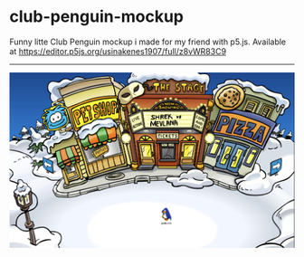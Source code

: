 # club-penguin-mockup

Funny litte Club Penguin mockup i made for my friend with p5.js. Available at https://editor.p5js.org/usinakenes1907/full/z8vWR83C9

-----

![alt text](https://github.com/usinakenes/club-penguin-mockup/blob/main/club-penguin.png?raw=true)

